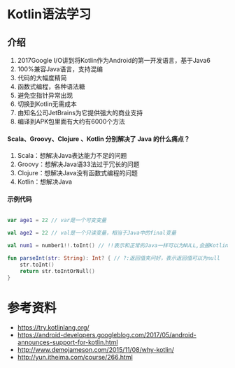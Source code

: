 # Kotlin语法学习

## 介绍

1. 2017Google I/O讲到将Kotlin作为Android的第一开发语言，基于Java6
1. 100%兼容Java语言，支持混编
2. 代码的大幅度精简
3. 函数式编程，各种语法糖
4. 避免空指针异常出现
5. 切换到Kotlin无需成本
6. 由知名公司JetBrains为它提供强大的商业支持
7. 编译到APK包里面有大约有6000个方法


#### Scala、Groovy、Clojure 、Kotlin 分别解决了 Java 的什么痛点？

1. Scala：想解决Java表达能力不足的问题
2. Groovy：想解决Java语33法过于冗长的问题
3. Clojure：想解决Java没有函数式编程的问题
4. Kotlin：想解决Java

#### 示例代码
```Kotlin

var age1 = 22 // var是一个可变变量

val age2 = 22 // val是一个只读变量，相当于Java中的final变量

val num1 = number1!!.toInt() // !!表示和正常的Java一样可以为NULL,会报KotlinNullPointerException

fun parseInt(str: String): Int? { // ?:返回值夹问好，表示返回值可以为null
    str.toInt()
    return str.toIntOrNull()
}


```



# 参考资料
  * https://try.kotlinlang.org/
  * https://android-developers.googleblog.com/2017/05/android-announces-support-for-kotlin.html
  * http://www.demojameson.com/2015/11/08/why-kotlin/
  * http://yun.itheima.com/course/266.html
